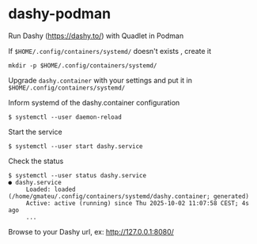 # dashy-podman
Run Dashy (https://dashy.to/) with Quadlet in Podman

If `$HOME/.config/containers/systemd/` doesn't exists , create it
```
mkdir -p $HOME/.config/containers/systemd/
```

Upgrade `dashy.container` with your settings and put it in `$HOME/.config/containers/systemd/`

Inform systemd of the dashy.container configuration
```
$ systemctl --user daemon-reload
```

Start the service
```
$ systemctl --user start dashy.service
```

Check the status
```
$ systemctl --user status dashy.service
● dashy.service
     Loaded: loaded (/home/gmateu/.config/containers/systemd/dashy.container; generated)
     Active: active (running) since Thu 2025-10-02 11:07:58 CEST; 4s ago
     ...
```

Browse to your Dashy url, ex: http://127.0.0.1:8080/

